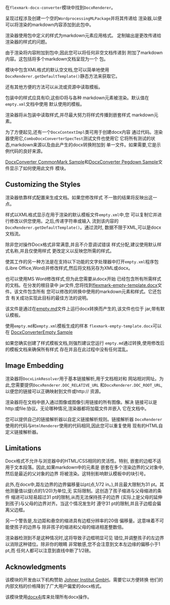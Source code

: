 
在`flexmark-docx-converter`模块中找到`DocxRenderer`。

呈现过程涉及创建一个空的`WordprocessingMLPackage`并将其传递给
渲染器,以便可以将渲染的markdown内容添加到此包中。

渲染器使用包中定义的样式为markdown元素应用格式。
定制输出是更改传递给渲染器的样式的问题。

由于渲染将内容附加到包中,因此您可以将任何非空文档传递到
附加了markdown内容。这包括将多个markdown文档呈现为一个
包。

模块中包含XML格式的默认空文档,您可以简单地使用
`DocxRenderer.getDefaultTemplate()`静态方法来获取它。

还有其他方便的方法可以从流或资源中读取模板。

包装中的样式应具有ID,这些ID将与各种
markdown元素被渲染。默认值在`empty.xml`文档中使用
默认使用的模板。

渲染器将从包装中读取样式,并尽最大努力将样式传播到嵌套样式
markdown元素。

为了方便起见,还有一个`DocxContextImpl`类可用于创建docx内容
通过代码。渲染器使用它,`ComboDocxConverterSpecTest`测试文件也使用它
它将所有测试的状态,markdown来源以及由此产生的docx转换附加到
单一文件。如果需要,它是示例代码的良好来源。

[DocxConverter CommonMark Sample]和[DocxConverter Pegdown Sample]文件显示了如何使用此文件
模块。

## Customizing the Styles

渲染器依靠样式配置来生成文档。如果您修改样式
不一致的结果将反映出这一点。

样式以XML格式显示在用于渲染的默认模板文件`empty.xml`中,您
可以复制它并进行修改以供您使用。之后,传递字符串或输入
流到该内容的`DocxRenderer.getDefaultTemplate()`。通过流时,
数据不限于XML,可以是docx文档流。

除非您对操作Docx格式非常满意,并且不介意调试错误
样式分配,建议使用默认样式名称,并且仅使用样式
更改定义以反映您所需的样式。

使其工作的另一种方法是在支持以下功能的文字处理器中打开`empty.xml`程序包
(Libre Office,Word)并修改样式,然后将文档另存为XML或docx。

也可以使用MS Word修改样式,但为此您需要从docx开始
已经包含所有所需样式的文档。在分发的根目录中
jar文件,您将找到[flexmark-empty-template.docx]文件。该文件包含所有
您可以修改的转换中使用的markdown元素和样式。它还包含
有关成功实现此目标的最佳方法的说明。

该文件是通过在[empty.md]文件上运行docx转换而产生的,该文件也位于
jar,带有默认模板。

使用`empty.md`和`empty.xml`模板生成的样本
`flexmark-empty-template.docx`可以在
[DocxConverterEmpty Sample]

如果您确实创建了样式模板文档,则强烈建议您运行
`empty.md`通过转换,使用修改后的模板文档来确保所有样式
存在并且在此过程中没有任何混乱。

## Image Embedding

渲染器将`DocxLinkResolver`用于基本链接解析,用于文档相对和
网站相对网址。为此,您需要提供`DocxRenderer.DOC_RELATIVE_URL`
和`DocxRenderer.DOC_ROOT_URL`,以便您的链接可以正确映射到文件或http://
资源。

渲染器将在文档中嵌入通过图像或图像引用链接的所有图像。解决
链接可以是http:或file:协议。无论哪种情况,渲染器都将加载文件并嵌入
它在文档中。

您可以提供自己的链接解析器以自定义链接解析规则。链接解析器
`DocxRenderer`使用的代码与`HtmlRenderer`使用的代码相同,因此您可以重复使用
现有的HTML自定义链接解析器。

## Limitations

Docx格式不允许与浏览器中的HTML/CSS相同的灵活性。特别,
嵌套的边框不适用于文本段落。因此,如果markdown中的元素是
嵌套在多个渲染边界的父对象中,然后是最近的父对象的边界
将被渲染。这特别影响默认模板中的块引号。

此外,在docx中,距左边界的边界偏移量以pt(点,1/72
in。),并且最大限制为31 pt。其他测量值以缇(点的1/20)为单位,无
实际限制。这创造了孩子缩进与父母缩进的条件
缩进可以轻易超过31 pt的限制,从而无法保持孩子的边界
(实际上是父母的延伸到孩子)与父母的边界对齐。当这个情况发生时
遵守31 pt的限制,并且子边框会偏离父边框。

另一个警告是,左边距和悬空的缩进具有边框分辨率的20倍
偏移量。这意味着不可能使孩子的边界与
除非孩子的缩进和父母的缩进相差整数倍。

渲染器检测到不是这种情况时,这将导致子边框明显可见
错位,并调整孩子的左边界以消除这种错位。除非你的眼睛
非常敏感,您不会注意到文本左边缘的偏移小于1 pt,而
任何人都可以注意到直线中断了1/2磅。

## Acknowledgments

该模块的开发由以下机构赞助
[Johner Institut GmbH](https://www.johner-institut.de)。需要它以方便转换
他们的内部文档的价格降到了广大用户偏爱的docx格式。

该模块使用[docx4j]库来处理所有docx操作。

[docx4j]: https://www.docx4java.org/trac/docx4j
[DocxConverter CommonMark Sample]: https://github.com/vsch/flexmark-java/blob/master/flexmark-java-samples/src/com/vladsch/flexmark/java/samples/DocxConverterCommonMark.java
[DocxConverter Pegdown Sample]: https://github.com/vsch/flexmark-java/blob/master/flexmark-java-samples/src/com/vladsch/flexmark/java/samples/DocxConverterPegdown.java
[empty.md]: https://github.com/vsch/flexmark-java/blob/master/flexmark-docx-converter/src/main/resources/empty.md
[flexmark-empty-template.docx]: https://github.com/vsch/flexmark-java/blob/master/flexmark-docx-converter/src/main/resources/flexmark-empty-template.docx
[DocxConverterEmpty Sample]: https://github.com/vsch/flexmark-java/blob/master/flexmark-java-samples/src/com/vladsch/flexmark/java/samples/DocxConverterEmpty.java